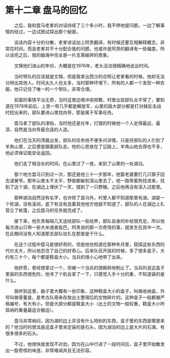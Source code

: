 # 第十二章 盘马的回忆


　　之后，我和盘马老爹的对话持续了三个多小时，我不停地提问题，一边了解事情的经过，一边试图试探出那个秘密。

　　谈话内容十分的分散，老爹讲话加上阿贵翻译，有时候还要互相解释概念，非常花时间。而且老爹并不十分配合我的问题，也或许是阿贵的翻译有一些偏差。所以谈完之后，我的脑海中完全是一片支离破碎的景象。

　　文锦他们进山的年份，大概是在1976年，老头没法很精确地说出时间。

　　当时带队的应该就是文锦，但是我拿出西沙的合照让老爹看的时候，他却无法分辨出其他人。时间太久人也太多，当时那种环境下，所有的人都一个发型一种衣服，他只记住了唯一的一个带队，非常合理。

　　前面的事情平淡无奇，当时这里边境冲突频繁，村里出现部队太平常了，要知道在1978年前后，上思一带几乎都是解放军，山里的路大部分都是打对越反击战时挖出来的，部队要进山里找向导，那是属于军事任务。

　　盘马拿了部队的津贴，当时他还是壮年，打猎的时候他一个人走得最远、最深，自然是当向导最合适的人选。

　　他们在当天的清晨出发，部队的任务他不便多问详情，只是将部队的人引到了羊角山里，之后便是跟着部队走。他的心思放在了记路上，羊角山他去得也不多，他必须保证能安全返回。

　　他们走了相当长的时间，在山里过了一夜，来到了山里的一处湖泊。

　　那个地方盘马只到过一次，那还是他三十一岁那年，他娶老婆要打几只獐子回去请舅爷。那年山里太不太平，野兽都躲到深山里去了。他一路带着狗找进来，找到了这个湖，在湖边上埋伏了一天，猎到了一只野猪。之后他再没有深入过那里。

　　那种湖泊自然没有名字，也许除了盘马外，村里人都不知道那里有湖。湖是一个死湖，没有溪涧，底下有没有连着其他地方他就不知道了，部队的人在湖边上扎营立了帐篷，之后盘马的任务就完成了。

　　接下来，他负责每隔几天送给部队一些给养，部队自身的补给很充足，所以他每次进山只带一些大米或者盐巴。阿贵说的那一次奇怪的事，就发生在其中一次。在此期间没有人知道那支部队驻扎在那里是干什么。

　　在这个过程中盘马是很好奇的，但是他也知道在那种年月里，窥探这些东西的代价太大，所以他忍住了自己的好奇心。后来队伍开拔的时候，多了很多盒子，大约有三十个，每个都是鞋盒大小。当兵的很小心地带了出来。

　　他好奇，曾经想拿过一个，但被一个当兵的很婉转地制止了。当兵的说这盒子里装的东西很危险，他寻了个机会拿了一下，只感觉入手十分的重，不知道装的是什么。

　　我听到这里，脑子里大概有一些印象，这种鞋盒大小的盒子，叫做收纳盒，外号叫做骨董盒，是考古队用来存放出土整理后的文物碎片的。这种盒子一般都被严格编号，有大有小，但是大部分都是鞋盒大小（出土的文物一般较重，鞋盒大小所容纳的重量最适合搬运）。

　　盘马非常纳闷，因为湖的边上并没有什么特别的东西，盒子里的东西是哪里来的？他当时的想法是这盒子里肯定装的是石头，因为湖泊的边上是大片的石滩，有很多很多的石头。

　　不过，他很快就发现不对劲，因为在山中行进了一段时间后，盒子里开始散发出一股奇怪的味道，非常难闻并且无法形容。 

